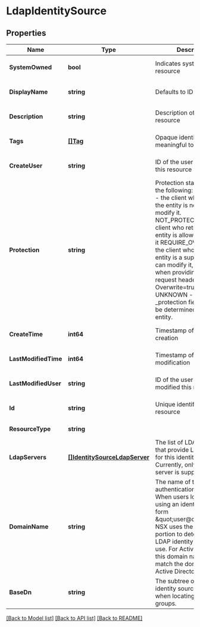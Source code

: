 # LdapIdentitySource

## Properties
Name | Type | Description | Notes
------------ | ------------- | ------------- | -------------
**SystemOwned** | **bool** | Indicates system owned resource | [optional] [default to null]
**DisplayName** | **string** | Defaults to ID if not set | [optional] [default to null]
**Description** | **string** | Description of this resource | [optional] [default to null]
**Tags** | [**[]Tag**](Tag.md) | Opaque identifiers meaningful to the API user | [optional] [default to null]
**CreateUser** | **string** | ID of the user who created this resource | [optional] [default to null]
**Protection** | **string** | Protection status is one of the following: PROTECTED - the client who retrieved the entity is not allowed             to modify it. NOT_PROTECTED - the client who retrieved the entity is allowed                 to modify it REQUIRE_OVERRIDE - the client who retrieved the entity is a super                    user and can modify it, but only when providing                    the request header X-Allow-Overwrite&#x3D;true. UNKNOWN - the _protection field could not be determined for this           entity.  | [optional] [default to null]
**CreateTime** | **int64** | Timestamp of resource creation | [optional] [default to null]
**LastModifiedTime** | **int64** | Timestamp of last modification | [optional] [default to null]
**LastModifiedUser** | **string** | ID of the user who last modified this resource | [optional] [default to null]
**Id** | **string** | Unique identifier of this resource | [optional] [default to null]
**ResourceType** | **string** |  | [default to null]
**LdapServers** | [**[]IdentitySourceLdapServer**](IdentitySourceLdapServer.md) | The list of LDAP servers that provide LDAP service for this identity source. Currently, only one LDAP server is supported. | [optional] [default to null]
**DomainName** | **string** | The name of the authentication domain. When users log into NSX using an identity of the form \&quot;user@domain\&quot;, NSX uses the domain portion to determine which LDAP identity source to use. For Active Directory, this domain name must match the domain of the Active Directory. | [default to null]
**BaseDn** | **string** | The subtree of the LDAP identity source to search when locating users and groups. | [default to null]

[[Back to Model list]](../README.md#documentation-for-models) [[Back to API list]](../README.md#documentation-for-api-endpoints) [[Back to README]](../README.md)

